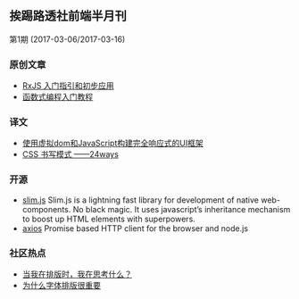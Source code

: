 ## 挨踢路透社前端半月刊

第1期 (2017-03-06/2017-03-16)

### 原创文章

* [RxJS 入门指引和初步应用](https://github.com/xufei/blog/issues/44)
* [函数式编程入门教程](http://www.ruanyifeng.com/blog/2017/02/fp-tutorial.html)

### 译文

* [使用虚拟dom和JavaScript构建完全响应式的UI框架](http://zcfy.baomitu.com/article/create-a-fully-reactive-ui-framework-with-javascript-proxies-and-virtual-dom-2520.html)
* [CSS 书写模式 ——24ways](http://zcfy.baomitu.com/article/css-writing-modes-9670-24-ways-2321.html)

### 开源

* [slim.js](https://github.com/eavichay/slim.js)
    Slim.js is a lightning fast library for development of native web-components. No black magic. It uses javascript’s inheritance mechanism to boost up HTML elements with superpowers.
* [axios](https://github.com/mzabriskie/axios)
    Promise based HTTP client for the browser and node.js

### 社区热点

* [当我在排版时，我在思考什么？](http://mp.weixin.qq.com/s?__biz=MjM5ODQwMjA4MA==&mid=2649293721&idx=1&sn=d42f1227ea0ebbc0216a492478edccb7)
* [为什么字体排版很重要](https://zhuanlan.zhihu.com/p/25501210)
